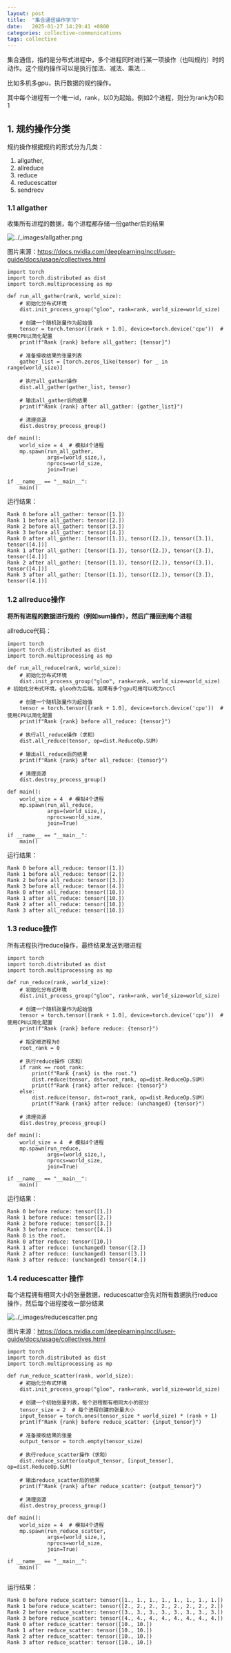 ```yaml
---
layout: post
title:  "集合通信操作学习"
date:   2025-01-27 14:29:41 +0800
categories: collective-communications
tags: collective
---
```



集合通信，指的是分布式进程中，多个进程同时进行某一项操作（也叫规约）时的动作。这个规约操作可以是执行加法、减法、乘法...

比如多机多gpu，执行数据的规约操作。

其中每个进程有一个唯一id，rank，以0为起始。例如2个进程，则分为rank为0和1

## 1. 规约操作分类

规约操作根据规约的形式分为几类：

1. allgather,
2. allreduce
3. reduce
4. reducescatter
5. sendrecv 

### 1.1 allgather 

收集所有进程的数据，每个进程都存储一份gather后的结果

![../_images/allgather.png](../images/../images/2025-1-27-collective_communications.assets/allgather.png)  

图片来源：https://docs.nvidia.com/deeplearning/nccl/user-guide/docs/usage/collectives.html

```
import torch
import torch.distributed as dist
import torch.multiprocessing as mp

def run_all_gather(rank, world_size):
    # 初始化分布式环境
    dist.init_process_group("gloo", rank=rank, world_size=world_size)

    # 创建一个随机张量作为起始值
    tensor = torch.tensor([rank + 1.0], device=torch.device('cpu'))  # 使用CPU以简化配置
    print(f"Rank {rank} before all_gather: {tensor}")

    # 准备接收结果的张量列表
    gather_list = [torch.zeros_like(tensor) for _ in range(world_size)]

    # 执行all_gather操作
    dist.all_gather(gather_list, tensor)

    # 输出all_gather后的结果
    print(f"Rank {rank} after all_gather: {gather_list}")

    # 清理资源
    dist.destroy_process_group()

def main():
    world_size = 4  # 模拟4个进程
    mp.spawn(run_all_gather,
             args=(world_size,),
             nprocs=world_size,
             join=True)

if __name__ == "__main__":
    main()
```

运行结果：

```
Rank 0 before all_gather: tensor([1.])
Rank 1 before all_gather: tensor([2.])
Rank 2 before all_gather: tensor([3.])
Rank 3 before all_gather: tensor([4.])
Rank 0 after all_gather: [tensor([1.]), tensor([2.]), tensor([3.]), tensor([4.])]
Rank 1 after all_gather: [tensor([1.]), tensor([2.]), tensor([3.]), tensor([4.])]
Rank 2 after all_gather: [tensor([1.]), tensor([2.]), tensor([3.]), tensor([4.])]
Rank 3 after all_gather: [tensor([1.]), tensor([2.]), tensor([3.]), tensor([4.])]
```



### 1.2 allreduce操作

**将所有进程的数据进行规约（例如sum操作），然后广播回到每个进程**

allreduce代码：

```
import torch
import torch.distributed as dist
import torch.multiprocessing as mp

def run_all_reduce(rank, world_size):
    # 初始化分布式环境
    dist.init_process_group("gloo", rank=rank, world_size=world_size) # 初始化分布式环境，gloo作为后端。如果有多个gpu可用可以改为nccl

    # 创建一个随机张量作为起始值
    tensor = torch.tensor([rank + 1.0], device=torch.device('cpu'))  # 使用CPU以简化配置
    print(f"Rank {rank} before all_reduce: {tensor}")

    # 执行all_reduce操作（求和）
    dist.all_reduce(tensor, op=dist.ReduceOp.SUM)

    # 输出all_reduce后的结果
    print(f"Rank {rank} after all_reduce: {tensor}")

    # 清理资源
    dist.destroy_process_group()

def main():
    world_size = 4  # 模拟4个进程
    mp.spawn(run_all_reduce,
             args=(world_size,),
             nprocs=world_size,
             join=True)

if __name__ == "__main__":
    main()
```

运行结果：

```
Rank 0 before all_reduce: tensor([1.])
Rank 1 before all_reduce: tensor([2.])
Rank 2 before all_reduce: tensor([3.])
Rank 3 before all_reduce: tensor([4.])
Rank 0 after all_reduce: tensor([10.])
Rank 1 after all_reduce: tensor([10.])
Rank 2 after all_reduce: tensor([10.])
Rank 3 after all_reduce: tensor([10.])
```

### 1.3 reduce操作

所有进程执行reduce操作，最终结果发送到根进程

```
import torch
import torch.distributed as dist
import torch.multiprocessing as mp

def run_reduce(rank, world_size):
    # 初始化分布式环境
    dist.init_process_group("gloo", rank=rank, world_size=world_size)

    # 创建一个随机张量作为起始值
    tensor = torch.tensor([rank + 1.0], device=torch.device('cpu'))  # 使用CPU以简化配置
    print(f"Rank {rank} before reduce: {tensor}")

    # 指定根进程为0
    root_rank = 0

    # 执行reduce操作（求和）
    if rank == root_rank:
        print(f"Rank {rank} is the root.")
        dist.reduce(tensor, dst=root_rank, op=dist.ReduceOp.SUM)
        print(f"Rank {rank} after reduce: {tensor}")
    else:
        dist.reduce(tensor, dst=root_rank, op=dist.ReduceOp.SUM)
        print(f"Rank {rank} after reduce: (unchanged) {tensor}")

    # 清理资源
    dist.destroy_process_group()

def main():
    world_size = 4  # 模拟4个进程
    mp.spawn(run_reduce,
             args=(world_size,),
             nprocs=world_size,
             join=True)

if __name__ == "__main__":
    main()
```

运行结果：

```
Rank 0 before reduce: tensor([1.])
Rank 1 before reduce: tensor([2.])
Rank 2 before reduce: tensor([3.])
Rank 3 before reduce: tensor([4.])
Rank 0 is the root.
Rank 0 after reduce: tensor([10.])
Rank 1 after reduce: (unchanged) tensor([2.])
Rank 2 after reduce: (unchanged) tensor([3.])
Rank 3 after reduce: (unchanged) tensor([4.])
```

### 1.4 reducescatter 操作

每个进程拥有相同大小的张量数据，reducescatter会先对所有数据执行reduce 操作，然后每个进程接收一部分结果

![../_images/reducescatter.png](../images/../images/2025-1-27-collective_communications.assets/reducescatter.png)  

图片来源：https://docs.nvidia.com/deeplearning/nccl/user-guide/docs/usage/collectives.html



```
import torch
import torch.distributed as dist
import torch.multiprocessing as mp

def run_reduce_scatter(rank, world_size):
    # 初始化分布式环境
    dist.init_process_group("gloo", rank=rank, world_size=world_size)

    # 创建一个初始张量列表，每个进程都有相同大小的部分
    tensor_size = 2  # 每个进程创建的张量大小
    input_tensor = torch.ones(tensor_size * world_size) * (rank + 1)
    print(f"Rank {rank} before reduce_scatter: {input_tensor}")

    # 准备接收结果的张量
    output_tensor = torch.empty(tensor_size)

    # 执行reduce_scatter操作（求和）
    dist.reduce_scatter(output_tensor, [input_tensor], op=dist.ReduceOp.SUM)

    # 输出reduce_scatter后的结果
    print(f"Rank {rank} after reduce_scatter: {output_tensor}")

    # 清理资源
    dist.destroy_process_group()

def main():
    world_size = 4  # 模拟4个进程
    mp.spawn(run_reduce_scatter,
             args=(world_size,),
             nprocs=world_size,
             join=True)

if __name__ == "__main__":
    main()
    
```

运行结果：

````
Rank 0 before reduce_scatter: tensor([1., 1., 1., 1., 1., 1., 1., 1.])
Rank 1 before reduce_scatter: tensor([2., 2., 2., 2., 2., 2., 2., 2.])
Rank 2 before reduce_scatter: tensor([3., 3., 3., 3., 3., 3., 3., 3.])
Rank 3 before reduce_scatter: tensor([4., 4., 4., 4., 4., 4., 4., 4.])
Rank 0 after reduce_scatter: tensor([10., 10.])
Rank 1 after reduce_scatter: tensor([10., 10.])
Rank 2 after reduce_scatter: tensor([10., 10.])
Rank 3 after reduce_scatter: tensor([10., 10.])
````

